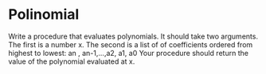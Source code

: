 # Polinomial

Write a procedure that evaluates polynomials. It should take two arguments. The first is a number x. The second is a list of of coefficients ordered from highest to lowest:
an , an-1,...,a2, a1, a0
Your procedure should return the value of the polynomial evaluated at x.
